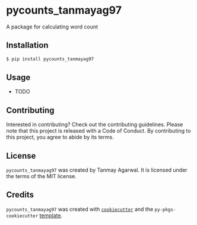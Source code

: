 # pycounts_tanmayag97

A package for calculating word count

## Installation

```bash
$ pip install pycounts_tanmayag97
```

## Usage

- TODO

## Contributing

Interested in contributing? Check out the contributing guidelines. Please note that this project is released with a Code of Conduct. By contributing to this project, you agree to abide by its terms.

## License

`pycounts_tanmayag97` was created by Tanmay Agarwal. It is licensed under the terms of the MIT license.

## Credits

`pycounts_tanmayag97` was created with [`cookiecutter`](https://cookiecutter.readthedocs.io/en/latest/) and the `py-pkgs-cookiecutter` [template](https://github.com/py-pkgs/py-pkgs-cookiecutter).
